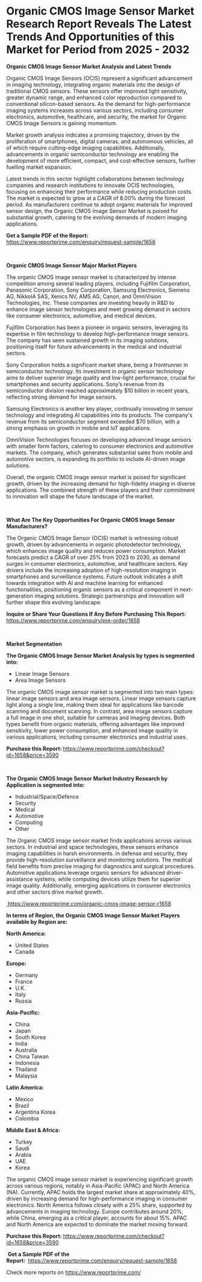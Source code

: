 <p><h1>Organic CMOS Image Sensor Market Research Report Reveals The Latest Trends And Opportunities of this Market for Period from 2025 - 2032</h1></p><p><strong>Organic CMOS Image Sensor Market Analysis and Latest Trends</strong></p>
<p><p>Organic CMOS Image Sensors (OCIS) represent a significant advancement in imaging technology, integrating organic materials into the design of traditional CMOS sensors. These sensors offer improved light sensitivity, greater dynamic range, and enhanced color reproduction compared to conventional silicon-based sensors. As the demand for high-performance imaging systems increases across various sectors, including consumer electronics, automotive, healthcare, and security, the market for Organic CMOS Image Sensors is gaining momentum.</p><p>Market growth analysis indicates a promising trajectory, driven by the proliferation of smartphones, digital cameras, and autonomous vehicles, all of which require cutting-edge imaging capabilities. Additionally, advancements in organic semiconductor technology are enabling the development of more efficient, compact, and cost-effective sensors, further fuelling market expansion.</p><p>Latest trends in this sector highlight collaborations between technology companies and research institutions to innovate OCIS technologies, focusing on enhancing their performance while reducing production costs. The market is expected to grow at a CAGR of 8.00% during the forecast period. As manufacturers continue to adopt organic materials for improved sensor design, the Organic CMOS Image Sensor Market is poised for substantial growth, catering to the evolving demands of modern imaging applications.</p></p>
<p><strong>Get a Sample PDF of the Report:&nbsp;</strong> <a href="https://www.reportprime.com/enquiry/request-sample/1658?utm_campaign=3326&utm_medium=2&utm_source=Github&utm_content=ia&utm_term=18032025&utm_id=organic-cmos-image-sensor">https://www.reportprime.com/enquiry/request-sample/1658</a></p>
<p>&nbsp;</p>
<p><strong>Organic CMOS Image Sensor Major Market Players</strong></p>
<p><p>The organic CMOS image sensor market is characterized by intense competition among several leading players, including Fujifilm Corporation, Panasonic Corporation, Sony Corporation, Samsung Electronics, Siemens AG, NikkoIA SAS, Xenics NV, AMS AG, Canon, and OmniVision Technologies, Inc. These companies are investing heavily in R&D to enhance image sensor technologies and meet growing demand in sectors like consumer electronics, automotive, and medical devices.</p><p>Fujifilm Corporation has been a pioneer in organic sensors, leveraging its expertise in film technology to develop high-performance image sensors. The company has seen sustained growth in its imaging solutions, positioning itself for future advancements in the medical and industrial sectors.</p><p>Sony Corporation holds a significant market share, being a frontrunner in semiconductor technology. Its investment in organic sensor technology aims to deliver superior image quality and low-light performance, crucial for smartphones and security applications. Sony’s revenue from its semiconductor division reached approximately $10 billion in recent years, reflecting strong demand for image sensors.</p><p>Samsung Electronics is another key player, continually innovating in sensor technology and integrating AI capabilities into its products. The company's revenue from its semiconductor segment exceeded $70 billion, with a strong emphasis on growth in mobile and IoT applications.</p><p>OmniVision Technologies focuses on developing advanced image sensors with smaller form factors, catering to consumer electronics and automotive markets. The company, which generates substantial sales from mobile and automotive sectors, is expanding its portfolio to include AI-driven image solutions.</p><p>Overall, the organic CMOS image sensor market is poised for significant growth, driven by the increasing demand for high-fidelity imaging in diverse applications. The combined strength of these players and their commitment to innovation will shape the future landscape of the market.</p></p>
<p>&nbsp;</p>
<p><strong>What Are The Key Opportunities For Organic CMOS Image Sensor Manufacturers?</strong></p>
<p><p>The Organic CMOS Image Sensor (OCIS) market is witnessing robust growth, driven by advancements in organic photodetector technology, which enhances image quality and reduces power consumption. Market forecasts predict a CAGR of over 25% from 2023 to 2030, as demand surges in consumer electronics, automotive, and healthcare sectors. Key drivers include the increasing adoption of high-resolution imaging in smartphones and surveillance systems. Future outlook indicates a shift towards integration with AI and machine learning for enhanced functionalities, positioning organic sensors as a critical component in next-generation imaging solutions. Strategic partnerships and innovation will further shape this evolving landscape.</p></p>
<p><strong>Inquire or Share Your Questions If Any Before Purchasing This Report:</strong> <a href="https://www.reportprime.com/enquiry/pre-order/1658?utm_campaign=3326&utm_medium=2&utm_source=Github&utm_content=ia&utm_term=18032025&utm_id=organic-cmos-image-sensor">https://www.reportprime.com/enquiry/pre-order/1658</a></p>
<p>&nbsp;</p>
<p><strong>Market Segmentation</strong></p>
<p><strong>The Organic CMOS Image Sensor Market Analysis by types is segmented into:</strong></p>
<p><ul><li>Linear Image Sensors</li><li>Area Image Sensors</li></ul></p>
<p><p>The organic CMOS image sensor market is segmented into two main types: linear image sensors and area image sensors. Linear image sensors capture light along a single line, making them ideal for applications like barcode scanning and document scanning. In contrast, area image sensors capture a full image in one shot, suitable for cameras and imaging devices. Both types benefit from organic materials, offering advantages like improved sensitivity, lower power consumption, and enhanced image quality in various applications, including consumer electronics and industrial uses.</p></p>
<p><strong>Purchase this Report:&nbsp;</strong><a href="https://www.reportprime.com/checkout?id=1658&price=3590&utm_campaign=3326&utm_medium=2&utm_source=Github&utm_content=ia&utm_term=18032025&utm_id=organic-cmos-image-sensor">https://www.reportprime.com/checkout?id=1658&price=3590</a></p>
<p>&nbsp;</p>
<p><strong>The Organic CMOS Image Sensor Market Industry Research by Application is segmented into:</strong></p>
<p><ul><li>Industrial/Space/Defence</li><li>Security</li><li>Medical</li><li>Automotive</li><li>Computing</li><li>Other</li></ul></p>
<p><p>The Organic CMOS image sensor market finds applications across various sectors. In industrial and space technologies, these sensors enhance imaging capabilities in harsh environments. In defense and security, they provide high-resolution surveillance and monitoring solutions. The medical field benefits from precise imaging for diagnostics and surgical procedures. Automotive applications leverage organic sensors for advanced driver-assistance systems, while computing devices utilize them for superior image quality. Additionally, emerging applications in consumer electronics and other sectors drive market growth.</p></p>
<p><a href="https://www.reportprime.com/organic-cmos-image-sensor-r1658?utm_campaign=3326&utm_medium=2&utm_source=Github&utm_content=ia&utm_term=18032025&utm_id=organic-cmos-image-sensor">&nbsp;https://www.reportprime.com/organic-cmos-image-sensor-r1658</a></p>
<p><strong>In terms of Region, the Organic CMOS Image Sensor Market Players available by Region are:</strong></p>
<p>
    <p> <strong> North America: </strong>
        <ul>
            <li>United States</li>
            <li>Canada</li>
        </ul>
        </p> 
    <p> <strong> Europe: </strong>
        <ul>
            <li>Germany</li>
            <li>France</li>
            <li>U.K.</li>
            <li>Italy</li>
            <li>Russia</li>
        </ul>
        </p> 
    <p> <strong> Asia-Pacific: </strong>
        <ul>
            <li>China</li>
            <li>Japan</li>
            <li>South Korea</li>
            <li>India</li>
            <li>Australia</li>
            <li>China Taiwan</li>
            <li>Indonesia</li>
            <li>Thailand</li>
            <li>Malaysia</li>
        </ul>
        </p> 
    <p> <strong> Latin America: </strong>
        <ul>
            <li>Mexico</li>
            <li>Brazil</li>
            <li>Argentina Korea</li>
            <li>Colombia</li>
        </ul>
        </p> 
    <p> <strong> Middle East & Africa: </strong>
        <ul>
            <li>Turkey</li>
            <li>Saudi</li>
            <li>Arabia</li>
            <li>UAE</li>
            <li>Korea</li>
        </ul>
    </p>
    </p>
<p><p>The organic CMOS image sensor market is experiencing significant growth across various regions, notably in Asia-Pacific (APAC) and North America (NA). Currently, APAC holds the largest market share at approximately 40%, driven by increasing demand for high-performance imaging in consumer electronics. North America follows closely with a 25% share, supported by advancements in imaging technology. Europe contributes around 20%, while China, emerging as a critical player, accounts for about 15%. APAC and North America are expected to dominate the market moving forward.</p></p>
<p><strong>Purchase this Report: </strong><a href="https://www.reportprime.com/checkout?id=1658&price=3590&utm_campaign=3326&utm_medium=2&utm_source=Github&utm_content=ia&utm_term=18032025&utm_id=organic-cmos-image-sensor">https://www.reportprime.com/checkout?id=1658&price=3590</a></p>
<p>&nbsp;<strong>Get a Sample PDF of the Report:&nbsp;&nbsp;</strong><a href="https://www.reportprime.com/enquiry/request-sample/1658?utm_campaign=3326&utm_medium=2&utm_source=Github&utm_content=ia&utm_term=18032025&utm_id=organic-cmos-image-sensor">https://www.reportprime.com/enquiry/request-sample/1658</a></p>
<p><strong></strong></p>
<p>Check more reports on <a href="https://www.reportprime.com/?utm_campaign=3326&utm_medium=2&utm_source=Github&utm_content=ia&utm_term=18032025&utm_id=organic-cmos-image-sensor">https://www.reportprime.com/</a></p>